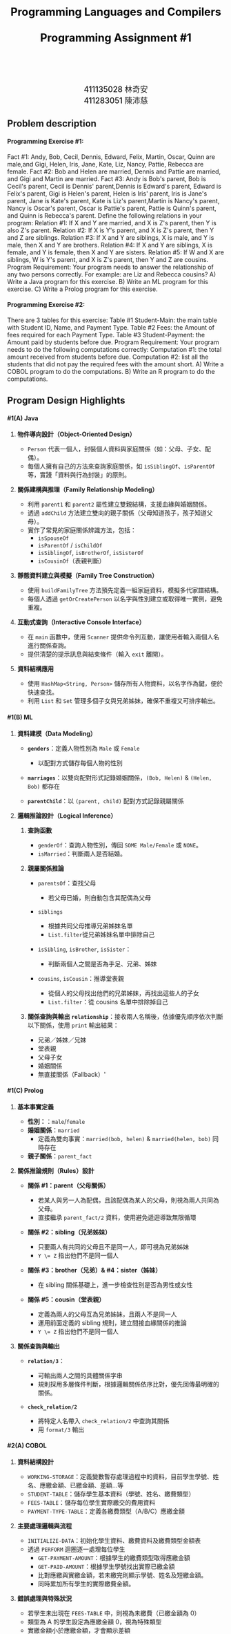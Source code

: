  
<div style="text-align: center; font-size: 25px;font-weight: bold;color: #000000;">
</br>
</br>
</br>
</br>
</br>
</br>
Programming Languages and Compilers
</br>
</br>
Programming Assignment #1
</br>
</br>
</br>
</br>

</div>
<div style="text-align: center; font-size: 18px;font-weight: 500;">
411135028 林奇安
<br>
411283051 陳沛慈
</div>

<div style="break-after: page; page-break-after: always;"></div>


## Problem description

#### Programming Exercise #1: 
Fact #1: Andy, Bob, Cecil, Dennis, Edward, Felix, Martin, Oscar, Quinn are male,and Gigi, Helen, Iris, Jane, Kate, Liz, Nancy, Pattie, Rebecca are female.
Fact #2: Bob and Helen are married, Dennis and Pattie are married, and Gigi and Martin are married.
Fact #3: Andy is Bob's parent, Bob is Cecil's parent, Cecil is Dennis' parent,Dennis is Edward's parent, Edward is Felix's parent, Gigi is Helen's parent, Helen is Iris' parent, Iris is Jane's parent, Jane is Kate's parent, Kate is Liz's parent,Martin is Nancy's parent, Nancy is Oscar's parent, Oscar is Pattie's parent, Pattie is Quinn's parent, and Quinn is Rebecca's parent.
Define the following relations in your program:
Relation #1: If X and Y are married, and X is Z's parent, then Y is also Z's parent.
Relation #2: If X is Y's parent, and X is Z's parent, then Y and Z are siblings.
Relation #3: If X and Y are siblings, X is male, and Y is male, then X and Y are brothers.
Relation #4: If X and Y are siblings, X is female, and Y is female, then X and Y are sisters.
Relation #5: If W and X are siblings, W is Y's parent, and X is Z's parent, then Y and Z are cousins.
Program Requirement: Your program needs to answer the relationship of any two persons correctly. For example: are Liz and Rebecca cousins?
A) Write a Java program for this exercise.
B) Write an ML program for this exercise.
C) Write a Prolog program for this exercise.
<br>

#### Programming Exercise #2: 
There are 3 tables for this exercise:
Table #1 Student-Main: the main table with Student ID, Name, and Payment Type.
Table #2 Fees: the Amount of fees required for each Payment Type.
Table #3 Student-Payment: the Amount paid by students before due.
Program Requirement: Your program needs to do the following computations correctly:
Computation #1: the total amount received from students before due.
Computation #2: list all the students that did not pay the required fees with the amount short.
A) Write a COBOL program to do the computations.
B) Write an R program to do the computations.

<div style="break-after: page; page-break-after: always;"></div>

## Program Design Highlights
#### #1(A) Java
1. **物件導向設計（Object-Oriented Design）**
    *  `Person` 代表一個人，封裝個人資料與家庭關係（如：父母、子女、配偶）。
    * 每個人擁有自己的方法來查詢家庭關係，如 `isSiblingOf`、`isParentOf` 等，實踐「資料與行為封裝」的原則。

2. **關係建構與推理（Family Relationship Modeling）**

    * 利用 `parent1` 和 `parent2` 屬性建立雙親結構，支援血緣與婚姻關係。
    * 透過 `addChild` 方法建立雙向的親子關係（父母知道孩子，孩子知道父母）。
    * 實作了常見的家庭關係辨識方法，包括：
        * `isSpouseOf`
        * `isParentOf` / `isChildOf`
        * `isSiblingOf`, `isBrotherOf`, `isSisterOf`
        * `isCousinOf`（表親判斷）

3. **靜態資料建立與模擬（Family Tree Construction）**
    * 使用 `buildFamilyTree` 方法預先定義一組家庭資料，模擬多代家譜結構。
    * 每個人透過 `getOrCreatePerson` 以名字與性別建立或取得唯一實例，避免重複。

4. **互動式查詢（Interactive Console Interface）**
    * 在 `main` 函數中，使用 `Scanner` 提供命令列互動，讓使用者輸入兩個人名進行關係查詢。
    * 提供清楚的提示訊息與結束條件（輸入 `exit` 離開）。

5. **資料結構應用**
    * 使用 `HashMap<String, Person>` 儲存所有人物資料，以名字作為鍵，便於快速查找。
    * 利用 `List` 和 `Set` 管理多個子女與兄弟姊妹，確保不重複又可排序輸出。

#### #1(B) ML

1. **資料建模（Data Modeling）**
    * **`genders`**：定義人物性別為 `Male` 或 `Female`
        - 以配對方式儲存每個人物的性別
    * **`marriages`**：以雙向配對形式記錄婚姻關係，`(Bob, Helen)` & `(Helen, Bob)` 都存在

    * **`parentChild`**：以 `(parent, child)` 配對方式記錄親屬關係

2. **邏輯推論設計（Logical Inference）**
    1. **查詢函數**
        * `genderOf`：查詢人物性別，傳回 `SOME Male/Female` 或 `NONE`。
        * `isMarried`：判斷兩人是否結婚。

    2. **親屬關係推論**
        * `parentsOf`：查找父母
            * 若父母已婚，則自動包含其配偶為父母

        * `siblings`
            * 根據共同父母推導兄弟姊妹名單
            * `List.filter`從兄弟姊妹名單中排除自己

        * `isSibling`, `isBrother`, `isSister`：
            * 判斷兩個人之間是否為手足、兄弟、姊妹

        * `cousins`, `isCousin`：推導堂表親
            * 從個人的父母找出他們的兄弟姊妹，再找出這些人的子女
            * `List.filter`：從 cousins 名單中排除掉自己 

    3. **關係查詢與輸出 `relationship`**：接收兩人名稱後，依據優先順序依次判斷以下關係，使用 `print` 輸出結果：
        - 兄弟／姊妹／兄妹
        - 堂表親
        - 父母子女
        - 婚姻關係
        - 無直接關係（Fallback）'

#### #1(C) Prolog

1. **基本事實定義**
    * **性別：**：`male`/`female`
    * **婚姻關係**：`married` 
        - 定義為雙向事實：`married(bob, helen)` & `married(helen, bob)` 同時存在
    * **親子關係**：`parent_fact`

2. **關係推論規則（Rules）設計**
    * **關係 #1：parent（父母關係）**
        * 若某人與另一人為配偶，且該配偶為某人的父母，則視為兩人共同為父母。
        * 直接繼承 `parent_fact/2` 資料，使用避免遞迴導致無限循環

    * **關係 #2：sibling（兄弟姊妹）**
        * 只要兩人有共同的父母且不是同一人，即可視為兄弟姊妹
        * `Y \= Z` 指出他們不是同一個人

    * **關係 #3：brother（兄弟）& #4：sister（姊妹）**

        * 在 sibling 關係基礎上，進一步檢查性別是否為男性或女性

    * **關係 #5：cousin（堂表親）**
        * 定義為兩人的父母互為兄弟姊妹，且兩人不是同一人
        * 運用前面定義的 sibling 規則，建立間接血緣關係的推論
        * `Y \= Z` 指出他們不是同一個人

3. **關係查詢與輸出**
    * **`relation/3`**：
        * 可輸出兩人之間的具體關係字串
        * 規則採用多層條件判斷，根據邏輯關係依序比對，優先回傳最明確的關係。

    * **`check_relation/2`**
        * 將特定人名帶入 `check_relation/2` 中查詢其關係
        - 用 `format/3` 輸出


#### #2(A) COBOL
1. **資料結構設計**
   * `WORKING-STORAGE`：定義變數暫存處理過程中的資料，目前學生學號、姓名、應繳金額、已繳金額、差額...等
   * `STUDENT-TABLE`：儲存學生基本資料（學號、姓名、繳費類型）
   * `FEES-TABLE`：儲存每位學生實際繳交的費用資料
   * `PAYMENT-TYPE-TABLE`：定義各繳費類型（A/B/C）應繳金額

3. **主要處理邏輯與流程**
   * `INITIALIZE-DATA`：初始化學生資料、繳費資料及繳費類型金額表
   * 透過 `PERFORM` 迴圈逐一處理每位學生
     * `GET-PAYMENT-AMOUNT`：根據學生的繳費類型取得應繳金額
     * `GET-PAID-AMOUNT`：根據學生學號找出實際已繳金額
     * 比對應繳與實繳金額，若未繳完則顯示學號、姓名及短繳金額。
     * 同時累加所有學生的實際繳費金額。

4. **錯誤處理與特殊狀況**
   * 若學生未出現在 `FEES-TABLE` 中，則視為未繳費（已繳金額為 0）
   * 類型為 A 的學生設定為應繳金額 0，視為特殊類型
   * 實繳金額小於應繳金額，才會顯示差額
   
#### #2(B) R

1. **資料合併 `merge()`**：
    * 首先以 `StudentID` ，合併 Student_Main 和 Student_Payment
    * 接著以 `PaymentType` ，將合併結果與 `Fees` 資料再合併
2. **資料清理與格式轉換**
    * **處理缺漏值（NA）**：將 `AmountPaid` 欄位中的 `NA` 值轉為 `0`，代表尚未繳費。
    * **字串處理**：因為金額欄位可能含有逗號（如 "1,000"），透過 `gsub` 函數移除逗號，方便後續數值運算。
    * **資料型態轉換**：將 `AmountPaid` 和 `RequiredAmount` 欄位從字串轉為數值型態（numeric），以便進行加總與比較。

3. **計算與結果輸出**

    * **Computation #1：總繳費金額**
    利用 `sum()` 函數計算所有學生在繳費截止日前的總繳費金額，並以 `cat()` 輸出結果。

    * **Computation #2：未繳足名單與差額**
    找出繳費金額低於應繳金額的學生，計算其短缺金額（`AmountShort = RequiredAmount - AmountPaid`），並輸出包含以下資訊的表格：
        * 學號（StudentID）
        * 姓名（Name）
        * 繳費項目（PaymentType）
        * 已繳金額（AmountPaid）
        * 應繳金額（RequiredAmount）
        * 缺繳金額（AmountShort）

## Program listing
#### #1(A) Java
```java

```
#### #1(B) ML
```ML

```
#### #1(C) Prolog
```Prolog

```
#### #2(A) COBOL
```cobol

```
#### #2(B) R
```R

# 讀取 CSV 檔案（路徑依你檔案位置調整）
Student_Main <- read.csv("C:/Users/Satellite/OneDrive/Programming_113-2/data/Student_Main.csv", header = TRUE, stringsAsFactors = FALSE)
Fees <- read.csv("C:/Users/Satellite/OneDrive/Programming_113-2/data/Fees.csv", header = TRUE, stringsAsFactors = FALSE)
Student_Payment <- read.csv("C:/Users/Satellite/OneDrive/Programming_113-2/data/Student_Payment.csv", header = TRUE, stringsAsFactors = FALSE)

# 用 merge 合併 Student_Main 和 Fees（左連接）
df <- merge(Student_Main, Student_Payment, by = "StudentID", all.x = TRUE)

# NA 補 0 (沒繳費視為 0)
df$AmountPaid[is.na(df$AmountPaid)] <- 0

# 再合併 Student_Payment 取得應繳金額
df <- merge(df, Fees, by = "PaymentType", all.x = TRUE)

# 重命名方便理解
names(df)[names(df) == "Amount"] <- "RequiredAmount"

df$RequiredAmount <- gsub(",", "", df$RequiredAmount)
df$AmountPaid <- gsub(",", "", df$AmountPaid)
df$RequiredAmount <- as.numeric(df$RequiredAmount)
df$AmountPaid <- as.numeric(df$AmountPaid)

typeof(df$AmountPaid)
typeof(df$RequiredAmount)

# 計算 #1：繳費截止日前已繳總金額
total_received <- sum(df$AmountPaid, na.rm = TRUE)
cat("Computation #1: Total amount received before due =", total_received, "\n")

# 計算 #2：未繳足應繳費用者與差額
df_unpaid <- df[df$AmountPaid < df$RequiredAmount, ]
df_unpaid$AmountShort <- df_unpaid$RequiredAmount - df_unpaid$AmountPaid

# 列出結果
cat("Computation #2: Students who did not pay the required fees and amount short:\n")
print(df_unpaid[, c("StudentID", "Name", "PaymentType", "AmountPaid", "RequiredAmount", "AmountShort")])
```
<div style="break-after: page; page-break-after: always;"></div>


## Result
#### #1(A) Java

#### #1(B) ML
<p align="left">
  <img src="image.png" alt="圖片說明" width="800
  ">
</p>

#### #1(C) Prolog
<p align="left">
  <img src="image-1.png" alt="圖片說明" width="250
  ">
</p>

#### #2(A) COBOL
<p align="left">
  <img src="image-2.png" alt="圖片說明" width="550
  ">
</p>


#### #2(B) R
<p align="left">
  <img src="image-4.png" alt="圖片說明" width="800
  ">
  <img src="image-3.png" alt="圖片說明" width="800
  ">
</p>

<div style="break-after: page; page-break-after: always;"></div>

## Discussion
* 相對於 Prolog 的規則式推論，ML 程式更強調資料處理與函數組合，具有良好的可讀性與可維護性。
